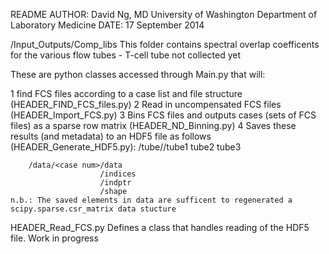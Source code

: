 README
AUTHOR: David Ng, MD
	University of Washington
	Department of Laboratory Medicine
DATE:	17 September 2014

/Input_Outputs/Comp_libs 
This folder contains spectral overlap coefficents for the various flow tubes - T-cell tube not collected yet

These are python classes accessed through Main.py that will:

1 find FCS files according to a case list and file structure (HEADER_FIND_FCS_files.py)
2 Read in uncompensated FCS files (HEADER_Import_FCS.py)
3 Bins FCS files and outputs cases (sets of FCS files) as a sparse row matrix (HEADER_ND_Binning.py)
4 Saves these results (and metadata) to an HDF5 file as follows (HEADER_Generate_HDF5.py):
	/tube/<case num>/tube1
			 tube2
                         tube3

        /data/<case num>/data
                        /indices
                        /indptr
                        /shape
	n.b.: The saved elements in data are sufficent to regenerated a scipy.sparse.csr_matrix data stucture
  

HEADER_Read_FCS.py
Defines a class that handles reading of the HDF5 file.
Work in progress
